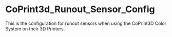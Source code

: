 # CoPrint3d_Runout_Sensor_Config
This is the configuration for runout sensors when using the CoPrint3D Color System on their 3D Printers.
